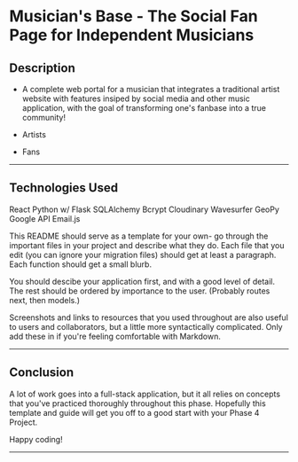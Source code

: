 # Musician's Base - The Social Fan Page for Independent Musicians

## Description

- A complete web portal for a musician that integrates a traditional artist website with features insiped by social media and other music application, with the goal of transforming one's fanbase into a true community!

- Artists

- Fans 



---


## Technologies Used

React
Python w/ Flask
SQLAlchemy
Bcrypt
Cloudinary
Wavesurfer
GeoPy
Google API
Email.js




This README should serve as a template for your own- go through the important
files in your project and describe what they do. Each file that you edit (you
can ignore your migration files) should get at least a paragraph. Each function
should get a small blurb.

You should descibe your application first, and with a good level of detail. The
rest should be ordered by importance to the user. (Probably routes next, then
models.)

Screenshots and links to resources that you used throughout are also useful to
users and collaborators, but a little more syntactically complicated. Only add
these in if you're feeling comfortable with Markdown.

---

## Conclusion

A lot of work goes into a full-stack application, but it all relies on concepts
that you've practiced thoroughly throughout this phase. Hopefully this template
and guide will get you off to a good start with your Phase 4 Project.

Happy coding!

---

